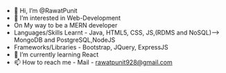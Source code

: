 - 👋 Hi, I’m @RawatPunit
- 👀 I’m interested in Web-Development
- On My way to be a MERN developer
- Languages/Skills Learnt - Java, HTML5, CSS, JS,(RDMS and NoSQL)--> MongoDB and PostgreSQL,NodeJS
- Frameworks/Libraries - Bootstrap, JQuery, ExpressJS
- 🌱 I’m currently learning React
- 📫 How to reach me - Mail - rawatpunit928@gmail.com
<!---
RawatPunit/RawatPunit is a ✨ special ✨ repository because its `README.md` (this file) appears on your GitHub profile.
You can click the Preview link to take a look at your changes.
--->
